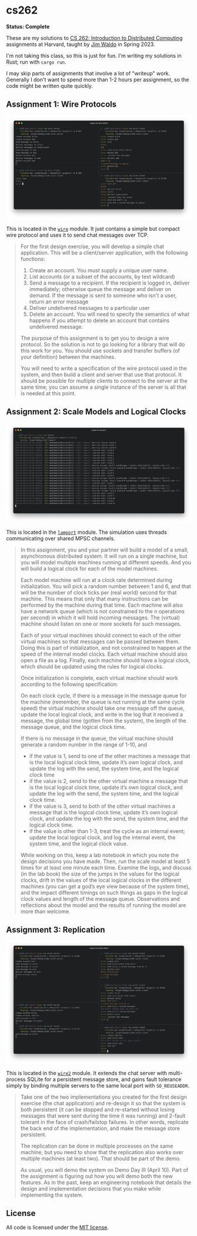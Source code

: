 # cs262

**Status: Complete**

These are my solutions to [CS 262: Introduction to Distributed Computing](https://canvas.harvard.edu/courses/116261) assignments at Harvard, taught by [Jim Waldo](http://www.eecs.harvard.edu/~waldo/) in Spring 2023.

I'm not taking this class, so this is just for fun. I'm writing my solutions in Rust; run with `cargo run`.

I may skip parts of assignments that involve a lot of "writeup" work. Generally I don't want to spend more than 1-2 hours per assignment, so the code might be written quite quickly.

## Assignment 1: Wire Protocols

![](screenshots/wire.png)

This is located in the [`wire`](src/wire.rs) module. It just contains a simple but compact wire protocol and uses it to send chat messages over TCP.

> For the first design exercise, you will develop a simple chat application. This will be a client/server application, with the following functions:
>
> 1. Create an account. You must supply a unique user name.
> 2. List accounts (or a subset of the accounts, by text wildcard)
> 3. Send a message to a recipient. If the recipient is logged in, deliver immediately; otherwise queue the message and deliver on demand. If the message is sent to someone who isn't a user, return an error message
> 4. Deliver undelivered messages to a particular user
> 5. Delete an account. You will need to specify the semantics of what happens if you attempt to delete an account that contains undelivered message.
>
> The purpose of this assignment is to get you to design a wire protocol. So the solution is not to go looking for a library that will do this work for you. You should use sockets and transfer buffers (of your definition) between the machines.
>
> You will need to write a specification of the wire protocol used in the system, and then build a client and server that use that protocol. It should be possible for multiple clients to connect to the server at the same time; you can assume a single instance of the server is all that is needed at this point.

## Assignment 2: Scale Models and Logical Clocks

![](screenshots/lamport.png)

This is located in the [`lamport`](src/lamport.rs) module. The simulation uses threads communicating over shared MPSC channels.

> In this assignment, you and your partner will build a model of a small, asynchronous distributed system. It will run on a single machine, but you will model multiple machines running at different speeds. And you will build a logical clock for each of the model machines.
>
> Each model machine will run at a clock rate determined during initialization. You will pick a random number between 1 and 6, and that will be the number of clock ticks per (real world) second for that machine. This means that only that many instructions can be performed by the machine during that time. Each machine will also have a network queue (which is not constrained to the n operations per second) in which it will hold incoming messages. The (virtual) machine should listen on one or more sockets for such messages.
>
> Each of your virtual machines should connect to each of the other virtual machines so that messages can be passed between them. Doing this is part of initialization, and not constrained to happen at the speed of the internal model clocks. Each virtual machine should also open a file as a log. Finally, each machine should have a logical clock, which should be updated using the rules for logical clocks.
>
> Once initialization is complete, each virtual machine should work according to the following specification:
>
> On each clock cycle, if there is a message in the message queue for the machine (remember, the queue is not running at the same cycle speed) the virtual machine should take one message off the queue, update the local logical clock, and write in the log that it received a message, the global time (gotten from the system), the length of the message queue, and the logical clock time.
>
> If there is no message in the queue, the virtual machine should generate a random number in the range of 1-10, and
>
> - if the value is 1, send to one of the other machines a message that is the local logical clock time, update it’s own logical clock, and update the log with the send, the system time, and the logical clock time
> - if the value is 2, send to the other virtual machine a message that is the local logical clock time, update it’s own logical clock, and update the log with the send, the system time, and the logical clock time.
> - if the value is 3, send to both of the other virtual machines a message that is the logical clock time, update it’s own logical clock, and update the log with the send, the system time, and the logical clock time.
> - if the value is other than 1-3, treat the cycle as an internal event; update the local logical clock, and log the internal event, the system time, and the logical clock value.
>
> While working on this, keep a lab notebook in which you note the design decisions you have made. Then, run the scale model at least 5 times for at least one minute each time. Examine the logs, and discuss (in the lab book) the size of the jumps in the values for the logical clocks, drift in the values of the local logical clocks in the different machines (you can get a god’s eye view because of the system time), and the impact different timings on such things as gaps in the logical clock values and length of the message queue. Observations and reflections about the model and the results of running the model are more than welcome.

## Assignment 3: Replication

![](screenshots/wire2.png)

This is located in the [`wire2`](src/wire2.rs) module. It extends the chat server with multi-process SQLite for a persistent message store, and gains fault tolerance simply by binding multiple servers to the same local port with `SO_REUSEADDR`.

> Take one of the two implementations you created for the first design exercise (the chat application) and re-design it so that the system is both persistent (it can be stopped and re-started without losing messages that were sent during the time it was running) and 2-fault tolerant in the face of crash/failstop failures. In other words, replicate the back end of the implementation, and make the message store persistent.
>
> The replication can be done in multiple processes on the same machine, but you need to show that the replication also works over multiple machines (at least two). That should be part of the demo.
>
> As usual, you will demo the system on Demo Day III (April 10). Part of the assignment is figuring out how you will demo both the new features. As in the past, keep an engineering notebook that details the design and implementation decisions that you make while implementing the system.

## License

All code is licensed under the [MIT license](LICENSE).
